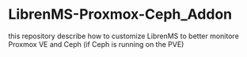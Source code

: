 # LibrenMS-Proxmox-Ceph_Addon
this repository describe how to customize LibrenMS to better monitore Proxmox VE and Ceph (if Ceph is running on the PVE)

